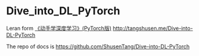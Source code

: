 # Dive_into_DL_PyTorch

Leran form [《动手学深度学习》(PyTorch版)](http://tangshusen.me/Dive-into-DL-PyTorch) http://tangshusen.me/Dive-into-DL-PyTorch

The repo of docs is https://github.com/ShusenTang/Dive-into-DL-PyTorch
